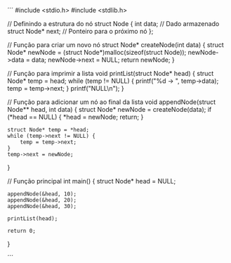 ´´´
#include <stdio.h>
#include <stdlib.h>

// Definindo a estrutura do nó
struct Node {
    int data;            // Dado armazenado
    struct Node* next;   // Ponteiro para o próximo nó
};

// Função para criar um novo nó
struct Node* createNode(int data) {
    struct Node* newNode = (struct Node*)malloc(sizeof(struct Node));
    newNode->data = data;
    newNode->next = NULL;
    return newNode;
}

// Função para imprimir a lista
void printList(struct Node* head) {
    struct Node* temp = head;
    while (temp != NULL) {
        printf("%d -> ", temp->data);
        temp = temp->next;
    }
    printf("NULL\n");
}

// Função para adicionar um nó ao final da lista
void appendNode(struct Node** head, int data) {
    struct Node* newNode = createNode(data);
    if (*head == NULL) {
        *head = newNode;
        return;
    }

    struct Node* temp = *head;
    while (temp->next != NULL) {
        temp = temp->next;
    }
    temp->next = newNode;
}

// Função principal
int main() {
    struct Node* head = NULL;
    
    appendNode(&head, 10);
    appendNode(&head, 20);
    appendNode(&head, 30);

    printList(head);

    return 0;
}

´´´